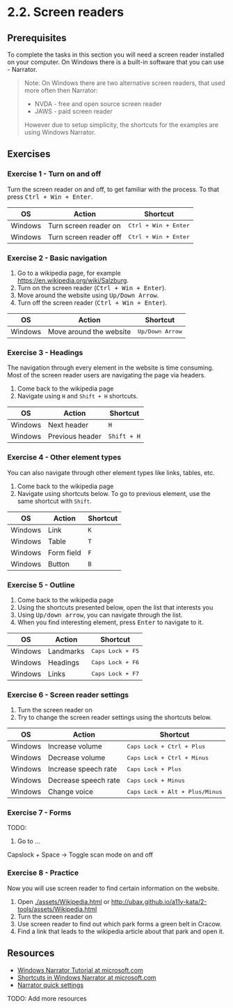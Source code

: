 # 2.2. Screen readers

## Prerequisites

To complete the tasks in this section you will need a screen reader installed on your computer. On Windows there is a built-in software that you can use - Narrator.

> Note:
> On Windows there are two alternative screen readers, that used more often then Narrator:
>
> - NVDA - free and open source screen reader
> - JAWS - paid screen reader
>
> However due to setup simplicity, the shortcuts for the examples are using Windows Narrator.

## Exercises

### Exercise 1 - Turn on and off

Turn the screen reader on and off, to get familiar with the process. To that press <kbd>Ctrl + Win + Enter</kbd>.

| OS      | Action                 | Shortcut                      |
| ------- | ---------------------- | ----------------------------- |
| Windows | Turn screen reader on  | <kbd>Ctrl + Win + Enter</kbd> |
| Windows | Turn screen reader off | <kbd>Ctrl + Win + Enter</kbd> |

### Exercise 2 - Basic navigation

1. Go to a wikipedia page, for example https://en.wikipedia.org/wiki/Salzburg.
2. Turn on the screen reader (<kbd>Ctrl + Win + Enter</kbd>).
3. Move around the website using <kbd>Up/Down Arrow</kbd>.
4. Turn off the screen reader (<kbd>Ctrl + Win + Enter</kbd>).

| OS      | Action                  | Shortcut                 |
| ------- | ----------------------- | ------------------------ |
| Windows | Move around the website | <kbd>Up/Down Arrow</kbd> |

### Exercise 3 - Headings

The navigation through every element in the website is time consuming. Most of the screen reader users are navigating the page via headers.

1. Come back to the wikipedia page
2. Navigate using `H` and `Shift + H` shortcuts.

| OS      | Action          | Shortcut    |
| ------- | --------------- | ----------- |
| Windows | Next header     | `H`         |
| Windows | Previous header | `Shift + H` |

### Exercise 4 - Other element types

You can also navigate through other element types like links, tables, etc.

1. Come back to the wikipedia page
2. Navigate using shortcuts below. To go to previous element, use the same shortcut with `Shift`.

| OS      | Action     | Shortcut |
| ------- | ---------- | -------- |
| Windows | Link       | `K`      |
| Windows | Table      | `T`      |
| Windows | Form field | `F`      |
| Windows | Button     | `B`      |

### Exercise 5 - Outline

1. Come back to the wikipedia page
2. Using the shortcuts presented below, open the list that interests you
3. Using <kbd>Up/down arrow</kbd>, you can navigate through the list.
4. When you find interesting element, press <kbd>Enter</kbd> to navigate to it.

| OS      | Action    | Shortcut                  |
| ------- | --------- | ------------------------- |
| Windows | Landmarks | <kbd>Caps Lock + F5</kbd> |
| Windows | Headings  | <kbd>Caps Lock + F6</kbd> |
| Windows | Links     | <kbd>Caps Lock + F7</kbd> |

### Exercise 6 - Screen reader settings

1. Turn the screen reader on
2. Try to change the screen reader settings using the shortcuts below.

| OS      | Action               | Shortcut                                |
| ------- | -------------------- | --------------------------------------- |
| Windows | Increase volume      | <kbd>Caps Lock + Ctrl + Plus</kbd>      |
| Windows | Decrease volume      | <kbd>Caps Lock + Ctrl + Minus</kbd>     |
| Windows | Increase speech rate | <kbd>Caps Lock + Plus</kbd>             |
| Windows | Decrease speech rate | <kbd>Caps Lock + Minus</kbd>            |
| Windows | Change voice         | <kbd>Caps Lock + Alt + Plus/Minus</kbd> |

### Exercise 7 - Forms

TODO:

1. Go to
   ...

Capslock + Space -> Toggle scan mode on and off

### Exercise 8 - Practice

Now you will use screen reader to find certain information on the website.

1. Open [./assets/Wikipedia.html](./assets/Wikipedia.html) or http://ubax.github.io/a11y-kata/2-tools/assets/Wikipedia.html
2. Turn the screen reader on
3. Use screen reader to find out which park forms a green belt in Cracow.
4. Find a link that leads to the wikipedia article about that park and open it.

## Resources

- [Windows Narrator Tutorial at microsoft.com](https://support.microsoft.com/en-us/windows/complete-guide-to-narrator-e4397a0d-ef4f-b386-d8ae-c172f109bdb1#WindowsVersion=Windows_11)
- [Shortcuts in Windows Narrator at microsoft.com](https://support.microsoft.com/en-us/windows/chapter-3-using-scan-mode-7b2af804-5a2f-90fd-b0e0-672f7cbbf2da#WindowsVersion=Windows_11)
- [Narrator quick settings](https://support.microsoft.com/en-us/windows/chapter-2-narrator-basics-5ff4591e-7b6d-245e-c95d-ce83c0a1a8d4#WindowsVersion=Windows_11:~:text=Common%20Narrator%20Commands%C2%A0)

TODO: Add more resources
